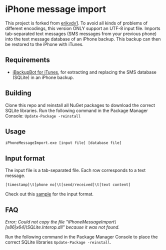 iPhone message import
===============
This project is forked from [erikvdv1](https://github.com/erikvdv1/iphone-message-import). To avoid all kinds of problems of different encodings, this version ONLY support an UTF-8 input file.
Imports tab-separated text messages (SMS messages from your previous phone) into the text message database of an iPhone backup.
This backup can then be restored to the iPhone with iTunes.

Requirements
------------
* [iBackupBot for iTunes](http://www.icopybot.com/itunes-backup-manager.htm), for extracting and replacing the SMS database (SQLite) in an iPhone backup.

Building
--------
Clone this repo and reinstall all NuGet packages to download the correct SQLite libraries. Run the following command in the Package Manager Console: `Update-Package -reinstall`

Usage
-----
`iPhoneMessageImport.exe [input file] [database file]`

Input format
------------
The input file is a tab-separated file. Each row corresponds to a text message.

`[timestamp]\t[phone no]\t[send/received]\t[text content]`

Check out this [sample](iPhoneMessageImport/sample/input.txt) for the input format.

FAQ
--------
*Error: Could not copy the file "iPhoneMessageImport\\[x86|x64]\SQLite.Interop.dll" because it was not found.*

Run the following command in the Package Manager Console to place the correct SQLite libraries `Update-Package -reinstall`.
